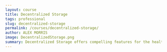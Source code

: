 ```yaml
---
layout: course
title: Decentralized Storage
tags: professional
slug: decentralized-storage
permalink: /courses/decentralized-storage/
author: ALEX MORRIS
image: DecentralizedStorage.png
summary: Decentralized Storage offers compelling features for the health & future of the internet! Along with increased resilience from censorship, peer-to-peer protocols become faster as the number of users grows. Conversely, a bottleneck is often created with centralized servers as more users are added. What does this mean for the Decentralized Web? This course will familiarize you with the basics of decentralized storage.
---
```

